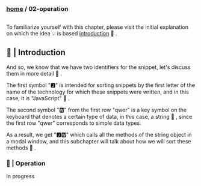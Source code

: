 ##
### [home](../README.md) / 02-operation
##

To familiarize yourself with this chapter, please visit the initial explanation on which the idea 💡 is based [introduction](../00-config/intro.md) 📖 .

## 📖 | Introduction

And so, we know that we have two identifiers for the snippet, let's discuss them in more detail 🧐 . 

The first symbol "🅹"  is intended for sorting snippets by the first letter of the name of the technology for which these snippets were written, and in this case, it is "JavaScript" 📜 .

The second symbol "🆆" from the first row "qwer" is a key symbol on the keyboard that denotes a certain type of data, in this case, a string 📝 , since the first row "qwer" corresponds to simple data types.

As a result, we get "🅹🆆" which calls all the methods of the string object in a modal window, and this subchapter will talk about how we will sort these methods 💼 . 

### 🚀 | Operation

In progress
